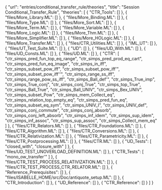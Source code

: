 {
    "url": "entries/conditional_transfer_rule/theories",
    "title": "Session Conditional_Transfer_Rule",
    "theories": [
        {
            "CTR_Tools": []
        },
        {
            "files/More_Library.ML": []
        },
        {
            "files/More_Binding.ML": []
        },
        {
            "files/More_Type.ML": []
        },
        {
            "files/More_Sort.ML": []
        },
        {
            "files/More_Term.ML": []
        },
        {
            "files/More_Variable.ML": []
        },
        {
            "files/More_Logic.ML": []
        },
        {
            "files/More_Thm.ML": []
        },
        {
            "files/More_Simplifier.ML": []
        },
        {
            "files/More_HOLogic.ML": []
        },
        {
            "files/More_Transfer.ML": []
        },
        {
            "files/CTR_Utilities.ML": []
        },
        {
            "IML_UT": []
        },
        {
            "files/UT_Test_Suite.ML": []
        },
        {
            "UD": []
        },
        {
            "files/UD_With.ML": []
        },
        {
            "files/UD_Consts.ML": []
        },
        {
            "files/UD.ML": []
        },
        {
            "CTR": [
                "ctr_simps_pred_fun_top_eq_range",
                "ctr_simps_pred_prod_eq_cart",
                "ctr_simps_pred_fun_eq_image",
                "ctr_simps_in_iff",
                "ctr_simps_subset_pow_iff",
                "ctr_simps_subset_pow_iff'",
                "ctr_simps_subset_pow_iff''",
                "ctr_simps_range_ss_iff",
                "ctr_simps_range_pow_ss_iff",
                "ctr_simps_Ball_def'",
                "ctr_simps_True_imp",
                "ctr_simps_True_conj",
                "ctr_simps_conj_True",
                "ctr_simps_top_True",
                "ctr_simps_Ball_True",
                "ctr_simps_Ball_UNIV",
                "ctr_simps_Bex_UNIV",
                "ctr_simps_subset_Pow",
                "ctr_simps_mem_Collect_eq",
                "ctr_simps_relation_top_empty_eq",
                "ctr_simps_pred_fun_eq",
                "ctr_simps_subset_eq_sym",
                "ctr_simps_UNIV_I",
                "ctr_simps_UNIV_def",
                "ctr_simps_conj_commute",
                "ctr_simps_conj_absorb",
                "ctr_simps_conj_left_absorb",
                "ctr_simps_inf_idem",
                "ctr_simps_sup_idem",
                "ctr_simps_inf_assoc",
                "ctr_simps_sup_assoc",
                "ctr_simps_Collect_mem_eq"
            ]
        },
        {
            "files/CTR_Relators.ML": []
        },
        {
            "files/CTR_Foundations.ML": []
        },
        {
            "files/CTR_Algorithm.ML": []
        },
        {
            "files/CTR_Conversions.ML": []
        },
        {
            "files/CTR_Relativization.ML": []
        },
        {
            "files/CTR_Parametricity.ML": []
        },
        {
            "files/CTR_Postprocessing.ML": []
        },
        {
            "files/CTR.ML": []
        },
        {
            "UD_Tests": [
                "closed_with",
                "closure_with"
            ]
        },
        {
            "files/UD_TEST_UNOVERLOAD_DEFINITION.ML": []
        },
        {
            "CTR_Tests": [
                "mono_ow_transfer'"
            ]
        },
        {
            "files/CTR_TEST_PROCESS_RELATIVIZATION.ML": []
        },
        {
            "files/CTR_TEST_PROCESS_CTR_RELATOR.ML": []
        },
        {
            "Reference_Prerequisites": []
        },
        {
            "files/ISABELLE_HOME/src/Doc/antiquote_setup.ML": []
        },
        {
            "CTR_Introduction": []
        },
        {
            "UD_Reference": []
        },
        {
            "CTR_Reference": []
        }
    ]
}